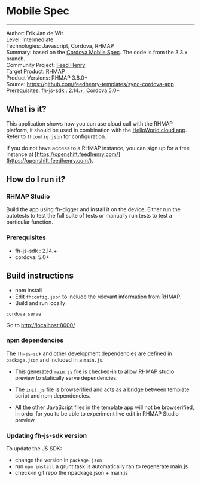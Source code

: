 # Mobile Spec
---------
Author: Erik Jan de Wit   
Level: Intermediate   
Technologies: Javascript, Cordova, RHMAP   
Summary: based on the [Cordova Mobile Spec](https://github.com/apache/cordova-mobile-spec). The code is from the 3.3.x branch.   
Community Project: [Feed Henry](http://feedhenry.org)   
Target Product: RHMAP   
Product Versions: RHMAP 3.8.0+   
Source: https://github.com/feedhenry-templates/sync-cordova-app   
Prerequisites: fh-js-sdk : 2.14.+, Cordova 5.0+   

## What is it?

This application shows how you can use cloud call with the RHMAP platform, it should be used in combination with the [HelloWorld cloud app](https://github.com/feedhenry-templates/helloworld-cloud). Refer to `fhconfig.json` for configuration.

If you do not have access to a RHMAP instance, you can sign up for a free instance at [https://openshift.feedhenry.com/](https://openshift.feedhenry.com/).

## How do I run it?  

### RHMAP Studio

Build the app using fh-digger and install it on the device. Either run the autotests to test the full suite of tests or manually run tests to test a particular function.

###  Prerequisites  
 * fh-js-sdk : 2.14.+
 * cordova: 5.0+

## Build instructions
 * npm install
 * Edit `fhconfig.json` to include the relevant information from RHMAP.  
 * Build and run locally
```
cordova serve  
```
Go to [http://localhost:8000/](http://localhost:8000/)

### npm dependencies
The `fh-js-sdk` and other development dependencies are defined in `package.json` and included in a `main.js`.

* This generated `main.js` file is checked-in to allow RHMAP studio preview to statically serve dependencies.

* The `init.js` file is browserified and acts as a bridge between template script and npm dependencies. 

* All the other JavaScript files in the template app will not be browserified, in order for you to be able to experiment live edit in RHMAP Studio preview.

### Updating fh-js-sdk version
To update the JS SDK:
- change the version in `package.json`
- run `npm install` a grunt task is automatically ran to regenerate main.js
- check-in git repo the npackage.json + main.js
